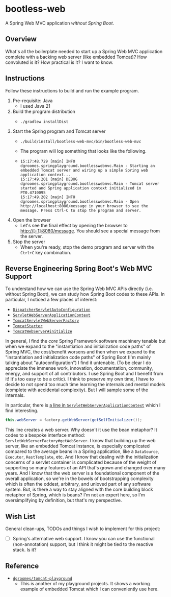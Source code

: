 # bootless-web

A Spring Web MVC application *without Spring Boot*.


## Overview

What's all the boilerplate needed to start up a Spring Web MVC application complete with a backing web server (like
embedded Tomcat)? How convoluted is it? How practical is it? I want to know.


## Instructions

Follow these instructions to build and run the example program.

1. Pre-requisite: Java
    * I used Java 21
2. Build the program distribution
    * ```shell
      ./gradlew installDist
      ```
3. Start the Spring program and Tomcat server
    * ```shell
      ./build/install/bootless-web-mvc/bin/bootless-web-mvc
      ```
    * The program will log something that looks like the following.
    * ```text
      15:17:48.729 [main] INFO dgroomes.springplayground.bootlesswebmvc.Main - Starting an embedded Tomcat server and wiring up a simple Spring web application context...
      15:17:49.201 [main] DEBUG dgroomes.springplayground.bootlesswebmvc.Main - Tomcat server started and Spring application context initialized in PT0.471009S
      15:17:49.202 [main] INFO dgroomes.springplayground.bootlesswebmvc.Main - Open http://localhost:8080/message in your browser to see the message. Press Ctrl-C to stop the program and server.
      ```
4. Open the browser
    * Let's see the final effect by opening the browser to <http://[::1]:8080/message>. You should see a special
      message from the server.
5. Stop the server
    * When you're ready, stop the demo program and server with the `Ctrl+C` key combination.


## Reverse Engineering Spring Boot's Web MVC Support

To understand how we can use the Spring Web MVC APIs directly (i.e. without Spring Boot), we can study how Spring Boot
codes to these APIs. In particular, I noticed a few places of interest:

* [`DispatcherServletAutoConfiguration`](https://github.com/spring-projects/spring-boot/blob/07a7ff473b6e97db6f00eb62f4f8beb2fb8da73b/spring-boot-project/spring-boot-autoconfigure/src/main/java/org/springframework/boot/autoconfigure/web/servlet/DispatcherServletAutoConfiguration.java)
* [`ServletWebServerApplicationContext`](https://github.com/spring-projects/spring-boot/blob/07a7ff473b6e97db6f00eb62f4f8beb2fb8da73b/spring-boot-project/spring-boot/src/main/java/org/springframework/boot/web/servlet/context/ServletWebServerApplicationContext.java)
* [`TomcatServletWebServerFactory`](https://github.com/spring-projects/spring-boot/blob/07a7ff473b6e97db6f00eb62f4f8beb2fb8da73b/spring-boot-project/spring-boot/src/main/java/org/springframework/boot/web/embedded/tomcat/TomcatServletWebServerFactory.java)
* [`TomcatStarter`](https://github.com/spring-projects/spring-boot/blob/07a7ff473b6e97db6f00eb62f4f8beb2fb8da73b/spring-boot-project/spring-boot/src/main/java/org/springframework/boot/web/embedded/tomcat/TomcatStarter.java#L36)
* [`TomcatWebServer#initialize`](https://github.com/spring-projects/spring-boot/blob/07a7ff473b6e97db6f00eb62f4f8beb2fb8da73b/spring-boot-project/spring-boot/src/main/java/org/springframework/boot/web/embedded/tomcat/TomcatWebServer.java#L107)

In general, I find the _core_ Spring Framework software machinery tenable but when we expand to the "instantiation and
initialization code paths" of Spring MVC, the cost/benefit worsens and then when we expand to the "instantiation and
initialization code paths" of Spring Boot (I'm mainly talking about "autoconfiguration") I find it untenable. (To be clear
I do appreciate the immense work, innovation, documentation, community, energy, and support of all contributors. I use
Spring Boot and I benefit from it! It's too easy to be a critic). I think to preserve my own time, I have to decide to
not spend too much time learning the internals and mental models (complete with accidental complexity). But I will sample
some of the internals.

In particular, there is [a line in `ServletWebServerApplicationContext`](https://github.com/spring-projects/spring-boot/blob/07a7ff473b6e97db6f00eb62f4f8beb2fb8da73b/spring-boot-project/spring-boot/src/main/java/org/springframework/boot/web/servlet/context/ServletWebServerApplicationContext.java#L188)
which I find interesting.

```java
this.webServer = factory.getWebServer(getSelfInitializer());
```

This line creates a web server. Why doesn't it use the bean metaphor? It codes to a bespoke interface method: `ServletWebServerFactory#getWebServer`.
I know that building up the web server, like an embedded Tomcat instance, is especially complicated compared to the
average beans in a Spring application, like a `DataSource`, `Executor`, `RestTemplate`, etc. And I know that dealing
with the initialization concerns of a servlet container is complicated because of the weight of supporting so many
features of an API that's grown and changed over many years. And I know that the web server is a foundational component
of the overall application, so we're in the bowels of bootstrapping complexity which is often the oddest, arbitrary, and
unloved part of any software system. But, is there a way to stay aligned with the core building block metaphor of Spring,
which is beans? I'm not an expert here, so I'm oversimplifying by definition, but that's my perspective.


## Wish List

General clean-ups, TODOs and things I wish to implement for this project:

* [ ] Spring's alternative web support. I know you can use the functional (non-annotation) support, but I think it might
  be tied to the reactive stack. Is it?


## Reference

* [`dgroomes/tomcat-playground`](https://github.com/dgroomes/tomcat-playground)
  * This is another of my playground projects. It shows a working example of embedded Tomcat which I can conveniently
    use here.

